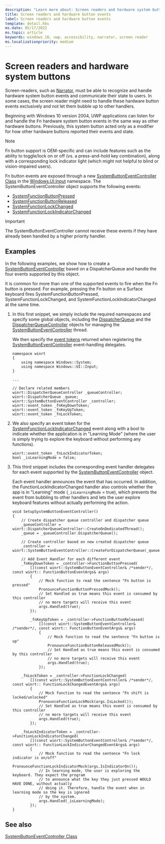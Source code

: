 ```yaml
---
description: "Learn more about: Screen readers and hardware system buttons"
title: Screen readers and hardware button events
label: Screen readers and hardware button events
template: detail.hbs
ms.date: 05/17/2022
ms.topic: article
keywords: windows 10, uwp, accessibility, narrator, screen reader
ms.localizationpriority: medium
---
```


# Screen readers and hardware system buttons

Screen-readers, such as [Narrator](https://support.microsoft.com/help/22798/windows-10-complete-guide-to-narrator), must be able to recognize and handle hardware system button events and communicate their state to users. In some cases, the screen reader might need to handle these hardware button events exclusively and not let them bubble up to other handlers.

Beginning with Windows 10 version 2004, UWP applications can listen for and handle the <kbd>Fn</kbd> hardware system button events in the same way as other hardware buttons. Previously, this system button acted only as a modifier for how other hardware buttons reported their events and state.

> [!NOTE]
> Fn button support is OEM-specific and can include features such as the ability to toggle/lock on or off (vs. a press-and-hold key combination), along with a corresponding lock indicator light (which might not helpful to blind or vision-impaired users).

Fn button events are exposed through a new [SystemButtonEventController Class](/uwp/api/windows.ui.input.systembuttoneventcontroller) in the [Windows.UI.Input](/uwp/api/windows.ui.input) namespace. The SystemButtonEventController object supports the following events:

- [SystemFunctionButtonPressed](/uwp/api/windows.ui.input.systembuttoneventcontroller.systemfunctionbuttonpressed)
- [SystemFunctionButtonReleased](/uwp/api/windows.ui.input.systembuttoneventcontroller.systemfunctionbuttonreleased)
- [SystemFunctionLockChanged](/uwp/api/windows.ui.input.systembuttoneventcontroller.systemfunctionlockchanged)
- [SystemFunctionLockIndicatorChanged](/uwp/api/windows.ui.input.systembuttoneventcontroller.systemfunctionlockindicatorchanged)

> [!Important]
> The SystemButtonEventController cannot receive these events if they have already been handled by a higher priority handler.

## Examples

In the following examples, we show how to create a [SystemButtonEventController](/uwp/api/windows.ui.input.systembuttoneventcontroller) based on a DispatcherQueue and handle the four events supported by this object.

It is common for more than one of the supported events to fire when the Fn button is pressed. For example, pressing the Fn button on a Surface keyboard fires SystemFunctionButtonPressed, SystemFunctionLockChanged, and SystemFunctionLockIndicatorChanged at the same time.

1. In this first snippet, we simply include the required namespaces and specify some global objects, including the [DispatcherQueue](/uwp/api/windows.system.dispatcherqueue) and the [DispatcherQueueController](/uwp/api/windows.system.dispatcherqueuecontroller) objects for managing the [SystemButtonEventController](/uwp/api/windows.ui.input.systembuttoneventcontroller) thread.

   We then specify the [event tokens](/uwp/cpp-ref-for-winrt/event-token) returned when registering the [SystemButtonEventController](/uwp/api/windows.ui.input.systembuttoneventcontroller) event-handling delegates.

    ```cppwinrt
    namespace winrt
    {
        using namespace Windows::System;
        using namespace Windows::UI::Input;
    }

    ...

    // Declare related members
    winrt::DispatcherQueueController _queueController;
    winrt::DispatcherQueue _queue;
    winrt::SystemButtonEventController _controller;
    winrt::event_token _fnKeyDownToken;
    winrt::event_token _fnKeyUpToken;
    winrt::event_token _fnLockToken;
    ```

2. We also specify an event token for the [SystemFunctionLockIndicatorChanged](/uwp/api/windows.ui.input.systembuttoneventcontroller.systemfunctionlockindicatorchanged) event along with a bool to indicate whether the application is in "Learning Mode" (where the user is simply trying to explore the keyboard without performing any functions).

    ```cppwinrt
    winrt::event_token _fnLockIndicatorToken;
    bool _isLearningMode = false;
    ```

3. This third snippet includes the corresponding event handler delegates for each event supported by the [SystemButtonEventController](/uwp/api/windows.ui.input.systembuttoneventcontroller) object.

   Each event handler announces the event that has occurred. In addition, the FunctionLockIndicatorChanged handler also controls whether the app is in "Learning" mode (`_isLearningMode` = true), which prevents the event from bubbling to other handlers and lets the user explore keyboard features without actually performing the action.

    ```cppwinrt
    void SetupSystemButtonEventController()
    {
        // Create dispatcher queue controller and dispatcher queue
        _queueController = winrt::DispatcherQueueController::CreateOnDedicatedThread();
        _queue = _queueController.DispatcherQueue();

        // Create controller based on new created dispatcher queue
        _controller = winrt::SystemButtonEventController::CreateForDispatcherQueue(_queue);

        // Add Event Handler for each different event
        _fnKeyDownToken = _controller->FunctionButtonPressed(
            [](const winrt::SystemButtonEventController& /*sender*/, const winrt:: FunctionButtonEventArgs& args)
            {
                // Mock function to read the sentence "Fn button is pressed"
                PronounceFunctionButtonPressedMock();
                // Set Handled as true means this event is consumed by this controller
                // no more targets will receive this event
                args.Handled(true);
            });

            _fnKeyUpToken = _controller->FunctionButtonReleased(
                [](const winrt::SystemButtonEventController& /*sender*/, const winrt:: FunctionButtonEventArgs& args)
                {
                    // Mock function to read the sentence "Fn button is up"
                    PronounceFunctionButtonReleasedMock();
                    // Set Handled as true means this event is consumed by this controller
                    // no more targets will receive this event
                    args.Handled(true);
                });

        _fnLockToken = _controller->FunctionLockChanged(
            [](const winrt::SystemButtonEventController& /*sender*/, const winrt:: FunctionLockChangedEventArgs& args)
            {
                // Mock function to read the sentence "Fn shift is locked/unlocked"
                PronounceFunctionLockMock(args.IsLocked());
                // Set Handled as true means this event is consumed by this controller
                // no more targets will receive this event
                args.Handled(true);
            });

        _fnLockIndicatorToken = _controller->FunctionLockIndicatorChanged(
            [](const winrt::SystemButtonEventController& /*sender*/, const winrt:: FunctionLockIndicatorChangedEventArgs& args)
            {
                // Mock function to read the sentence "Fn lock indicator is on/off"
                PronounceFunctionLockIndicatorMock(args.IsIndicatorOn());
                // In learning mode, the user is exploring the keyboard. They expect the program
                // to announce what the key they just pressed WOULD HAVE DONE, without actually
                // doing it. Therefore, handle the event when in learning mode so the key is ignored
                // by the system.
                args.Handled(_isLearningMode);
            });
    }
    ```

## See also

[SystemButtonEventController Class](/uwp/api/windows.ui.input.systembuttoneventcontroller)
